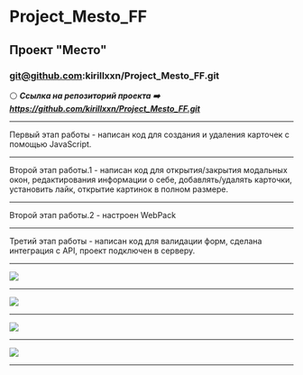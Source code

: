 # Project_Mesto_FF
## Проект "Место"
### git@github.com:kirillxxn/Project_Mesto_FF.git
:white_circle:  ***Ссылка на репозиторий проекта :arrow_right: https://github.com/kirillxxn/Project_Mesto_FF.git***
_____
Первый этап работы - написан код для создания и удаления карточек с помощью JavaScript. 
_____
Второй этап работы.1 - написан код для открытия/закрытия модальных окон, редактирования информации о себе, добавлять/удалять карточки, установить лайк, открытие картинок в полном размере. 
_____
Второй этап работы.2 - настроен WebPack
_____
Третий этап работы - написан код для валидации форм, сделана интеграция с API, проект подключен в серверу. 
_____
[![](https://imageup.ru/img53/4810985/snimok-ekrana-2024-04-26-140418.jpg)](https://imageup.ru/img53/4810985/snimok-ekrana-2024-04-26-140418.jpg.html)
_____
[![](https://imageup.ru/img229/4810982/snimok-ekrana-2024-04-26-135602.jpg)](https://imageup.ru/img229/4810982/snimok-ekrana-2024-04-26-135602.jpg.html)
_____
[![](https://imageup.ru/img32/4810983/snimok-ekrana-2024-04-26-135654.jpg)](https://imageup.ru/img32/4810983/snimok-ekrana-2024-04-26-135654.jpg.html)
_____
[![](https://imageup.ru/img105/4810984/snimok-ekrana-2024-04-26-135728.jpg)](https://imageup.ru/img105/4810984/snimok-ekrana-2024-04-26-135728.jpg.html)
_____

